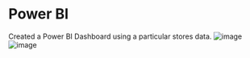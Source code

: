 # Power BI
Created a Power BI Dashboard using a particular stores data.
![image](https://github.com/winstonrebello/Powerbi/assets/63299212/503bdf3d-699a-49b9-a50c-bf54ef8e1c27)
![image](https://github.com/winstonrebello/Powerbi/assets/63299212/3f99a0b1-7bdb-407c-8493-cc4b9bf1ad57)
